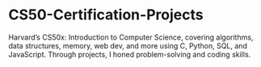 # CS50-Certification-Projects
Harvard’s CS50x: Introduction to Computer Science, covering algorithms, data structures, memory, web dev, and more using C, Python, SQL, and JavaScript. Through projects, I honed problem-solving and coding skills. 
